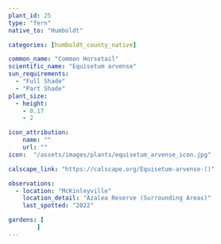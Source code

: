 ```yaml
---
plant_id: 25
type: "fern"
native_to: "Humboldt"

categories: [humboldt_county_native]

common_name: "Common Horsetail"
scientific_name: "Equisetum arvense"
sun_requirements:
  - "Full Shade"
  - "Part Shade"
plant_size:
  - height: 
    - 0.17
    - 2

icon_attribution: 
    name: ""
    url: ""
icon:  "/assets/images/plants/equisetum_arvense_icon.jpg"

calscape_link: "https://calscape.org/Equisetum-arvense-()"

observations: 
  - location: "McKinleyville"
    location_detail: "Azalea Reserve (Surrounding Areas)"    
    last_spotted: "2022"

gardens: [ 
        ]
---
```


